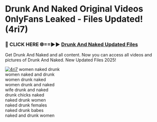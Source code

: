 # Drunk And Naked Original Videos 0nlyFans Leaked - Files Updated! (4ri7)

<h3>🔴 CLICK HERE 🌐==►► <a href="https://tinyurl.com/up5wt9bj" rel="nofollow">Drunk And Naked Updated Files</a></h3>

Get Drunk And Naked and all content. Now you can access all videos and pictures of Drunk And Naked. New Updated Files 2025!

[![4ri7](https://i.imgur.com/ABiUzMV.gif)](https://tinyurl.com/up5wt9bj)
women naked drunk<br>
women naked and drunk<br>
women drunk naked<br>
women drunk and naked<br>
wife drunk and naked<br>
drunk chicks naked<br>
naked drunk women<br>
naked drunk females<br>
naked drunk babes<br>
naked and drunk women